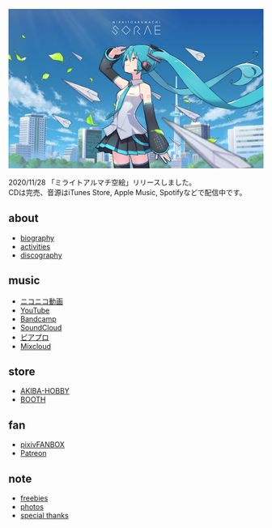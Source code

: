 <p class="cover-image">
  <img src="images/top.png" alt="top" />
</p>

2020/11/28 「ミライトアルマチ空絵」リリースしました。  
CDは完売、音源はiTunes Store, Apple Music, Spotifyなどで配信中です。

## about

* [biography](/biography)
* [activities](/activities)
* [discography](/discography)

## music

* [ニコニコ動画](http://www.nicovideo.jp/mylist/10180194)
* [YouTube](https://youtube.com/user/keisei1092)
* [Bandcamp](https://https://miraitoarumachi.bandcamp.com)
* [SoundCloud](https://soundcloud.com/keisei_1092)
* [ピアプロ](https://piapro.jp/keisei_1092)
* [Mixcloud](https://www.mixcloud.com/keisei_1092)

## store

* [AKIBA-HOBBY](https://ec.akbh.jp/products/list.php?maker_id=102)
* [BOOTH](https://miraitoarumachi.booth.pm)

## fan

* [pixivFANBOX](https://www.pixiv.net/fanbox/creator/604687)
* [Patreon](https://www.patreon.com/keisei_1092)

## note

* [freebies](/freebies)
* [photos](/photos)
* [special thanks](/special_thanks)
